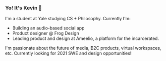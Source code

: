 ### Yo! It's Kevin 👋

I'm a student at Yale studying CS + Philosophy. Currently I'm:

- Building an audio-based social app
- Product designer @ Frog Design 
- Leading product and design at Ameelio, a platform for the incarcerated. 

I'm passionate about the future of media, B2C products, virtual workspaces, etc. 
Currently looking for 2021 SWE and design opportunities! 
